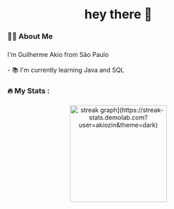 <h1 align="center">hey there 👋</h1>

###

<h3 align="left">👩‍💻  About Me</h3>

###

<p align="left">I'm Guilherme Akio from São Paulo<br><br>- 📚 I'm currently learning Java and SQL</p>

###

<h3 align="left">🔥   My Stats :</h3>

###

<div align="center">
  <img src="[https://streak-stats.demolab.com?user=Akiozin&locale=en&mode=daily&theme=dark&hide_border=false&border_radius=5&order=3" height="220" alt="streak graph](https://streak-stats.demolab.com?user=akiozin&theme=dark)"  />
</div>

###
